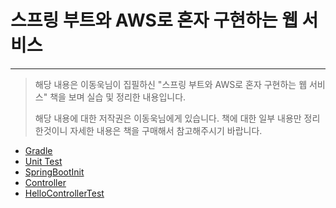 # 스프링 부트와 AWS로 혼자 구현하는 웹 서비스
---

>해당 내용은 이동욱님이 집필하신 "스프링 부트와 AWS로 혼자 구현하는 웹 서비스" 책을 보며 실습 및 정리한 내용입니다.
>
>해당 내용에 대한 저작권은 이동욱님에게 있습니다. 책에 대한 일부 내용만 정리한것이니 자세한 내용은 책을 구매해서 참고해주시기 바랍니다.

- [Gradle](./StudyLog/1-Gradle.md)
- [Unit Test](StudyLog/2-UnitTest.md)
- [SpringBootInit](./StudyLog/3-SpringBootInit.md)
- [Controller](./StudyLog/4-Controller.md)
- [HelloControllerTest](./StudyLog/5-HelloControllerTest.md)